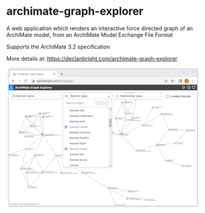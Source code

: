 # archimate-graph-explorer
A web application which renders an interactive force directed graph of an ArchiMate model, from an ArchiMate Model Exchange File Format

Supports the ArchiMate 3.2 specification

More details at: https://declanbright.com/archimate-graph-explorer

![graph explorer](/img/archimate-graph-explorer-2.png)
